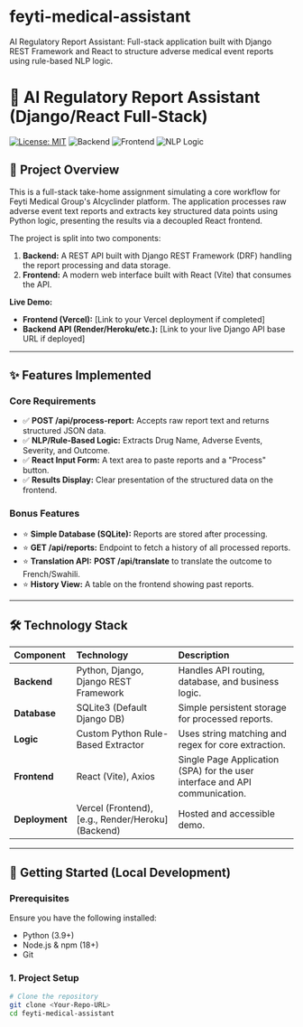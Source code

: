 # feyti-medical-assistant
AI Regulatory Report Assistant: Full-stack application built with Django REST Framework and React to structure adverse medical event reports using rule-based NLP logic.



# 🔬 AI Regulatory Report Assistant (Django/React Full-Stack)

[![License: MIT](https://img.shields.io/badge/License-MIT-yellow.svg)](https://opensource.org/licenses/MIT)
![Backend](https://img.shields.io/badge/Backend-Django%20REST%20Framework-green)
![Frontend](https://img.shields.io/badge/Frontend-React%20%26%20Vercel-blue)
![NLP Logic](https://img.shields.io/badge/Logic-Rule--Based%2FPython-informational)

## 🎯 Project Overview

This is a full-stack take-home assignment simulating a core workflow for Feyti Medical Group's AIcyclinder platform. The application processes raw adverse event text reports and extracts key structured data points using Python logic, presenting the results via a decoupled React frontend.

The project is split into two components:
1.  **Backend:** A REST API built with Django REST Framework (DRF) handling the report processing and data storage.
2.  **Frontend:** A modern web interface built with React (Vite) that consumes the API.

**Live Demo:**
* **Frontend (Vercel):** [Link to your Vercel deployment if completed]
* **Backend API (Render/Heroku/etc.):** [Link to your live Django API base URL if deployed]

---

## ✨ Features Implemented

### Core Requirements
* ✅ **POST /api/process-report:** Accepts raw report text and returns structured JSON data.
* ✅ **NLP/Rule-Based Logic:** Extracts Drug Name, Adverse Events, Severity, and Outcome.
* ✅ **React Input Form:** A text area to paste reports and a "Process" button.
* ✅ **Results Display:** Clear presentation of the structured data on the frontend.

### Bonus Features
* ⭐ **Simple Database (SQLite):** Reports are stored after processing.
* ⭐ **GET /api/reports:** Endpoint to fetch a history of all processed reports.
* ⭐ **Translation API:** **POST /api/translate** to translate the outcome to French/Swahili.
* ⭐ **History View:** A table on the frontend showing past reports.

---

## 🛠️ Technology Stack

| Component | Technology | Description |
| :--- | :--- | :--- |
| **Backend** | Python, Django, Django REST Framework | Handles API routing, database, and business logic. |
| **Database** | SQLite3 (Default Django DB) | Simple persistent storage for processed reports. |
| **Logic** | Custom Python Rule-Based Extractor | Uses string matching and regex for core extraction. |
| **Frontend** | React (Vite), Axios | Single Page Application (SPA) for the user interface and API communication. |
| **Deployment** | Vercel (Frontend), [e.g., Render/Heroku] (Backend) | Hosted and accessible demo. |

---

## 🚀 Getting Started (Local Development)

### Prerequisites
Ensure you have the following installed:
* Python (3.9+)
* Node.js & npm (18+)
* Git

### 1. Project Setup
```bash
# Clone the repository
git clone <Your-Repo-URL>
cd feyti-medical-assistant
